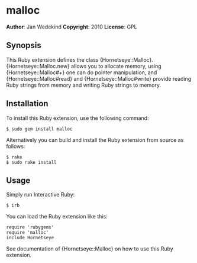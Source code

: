 malloc
======

**Author**:       Jan Wedekind
**Copyright**:    2010
**License**:      GPL

Synopsis
--------

This Ruby extension defines the class {Hornetseye::Malloc}. {Hornetseye::Malloc.new} allows you to allocate memory, using {Hornetseye::Malloc#+} one can do pointer manipulation, and {Hornetseye::Malloc#read} and {Hornetseye::Malloc#write} provide reading Ruby strings from memory and writing Ruby strings to memory.

Installation
------------

To install this Ruby extension, use the following command:

    $ sudo gem install malloc

Alternatively you can build and install the Ruby extension from source as follows:

    $ rake
    $ sudo rake install

Usage
-----

Simply run Interactive Ruby:

    $ irb

You can load the Ruby extension like this:

    require 'rubygems'
    require 'malloc'
    include Hornetseye

See documentation of {Hornetseye::Malloc} on how to use this Ruby extension.

